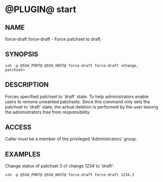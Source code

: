 @PLUGIN@ start
==============

NAME
----
force-draft force-draft - Force patchset to draft.

SYNOPSIS
--------
```
ssh -p @SSH_PORT@ @SSH_HOST@ force-draft force-draft <Change, patchset>
```

DESCRIPTION
-----------
Forces specified patchset to 'draft' state.
To help administrators enable users to remove unwanted patchsets.
Since this command only sets the patchset to 'draft' state, the actual
deletion is performed by the user leaving the administrators free from
responsibility.


ACCESS
------
Caller must be a member of the privileged 'Administrators' group.

EXAMPLES
--------
Change status of patchset 3 of change 1234 to 'draft':
```
ssh -p @SSH_PORT@ @SSH_HOST@ force-draft force-draft 1234,3
```